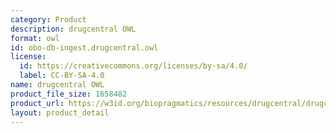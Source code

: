 ```yaml
---
category: Product
description: drugcentral OWL
format: owl
id: obo-db-ingest.drugcentral.owl
license:
  id: https://creativecommons.org/licenses/by-sa/4.0/
  label: CC-BY-SA-4.0
name: drugcentral OWL
product_file_size: 1658482
product_url: https://w3id.org/biopragmatics/resources/drugcentral/drugcentral.owl
layout: product_detail
---
```

